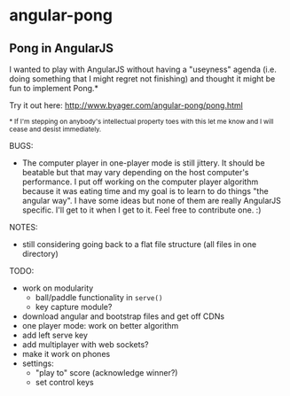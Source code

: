 # angular-pong
## Pong in AngularJS

I wanted to play with AngularJS without having a "useyness" agenda (i.e. doing something that I might regret not finishing) and thought it might be fun to implement Pong.\*

Try it out here: http://www.byager.com/angular-pong/pong.html

<sub>\* If I'm stepping on anybody's intellectual property toes with this let me know and I will cease and desist immediately.</sub>

BUGS:
- The computer player in one-player mode is still jittery. It should be beatable but that may vary depending on the host computer's performance. I put off working on the computer player algorithm because it was eating time and my goal is to learn to do things "the angular way". I have some ideas but none of them are really AngularJS specific. I'll get to it when I get to it. Feel free to contribute one. :)

NOTES:

- still considering going back to a flat file structure (all files in one directory)

TODO:

- work on modularity
  - ball/paddle functionality in `serve()`
  - key capture module?
- download angular and bootstrap files and get off CDNs
- one player mode: work on better algorithm
- add left serve key
- add multiplayer with web sockets?
- make it work on phones
- settings:
  - "play to" score (acknowledge winner?)
  - set control keys

